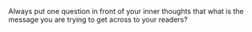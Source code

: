 Always put one question in front of your inner thoughts that what is the message you are trying to get across to your readers?